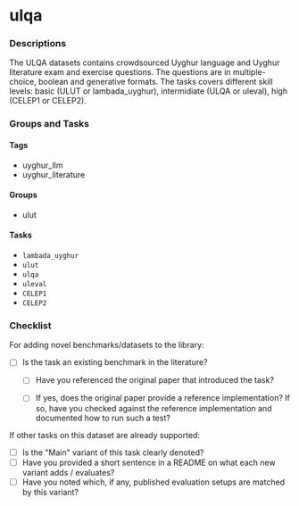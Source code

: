 # ulqa

### Descriptions

The ULQA datasets contains crowdsourced Uyghur language and Uyghur literature exam and exercise questions. The questions are in multiple-choice, boolean and generative formats. The tasks covers different skill levels: basic (ULUT or lambada_uyghur), intermidiate (ULQA or uleval), high (CELEP1 or CELEP2).  


### Groups and Tasks

#### Tags

* uyghur_llm
* uyghur_literature

#### Groups

* ulut

#### Tasks

* `lambada_uyghur`
* `ulut`
* `ulqa`
* `uleval`
* `CELEP1`
* `CELEP2`

### Checklist

For adding novel benchmarks/datasets to the library:
* [ ] Is the task an existing benchmark in the literature?
  * [ ] Have you referenced the original paper that introduced the task?
  * [ ] If yes, does the original paper provide a reference implementation? If so, have you checked against the reference implementation and documented how to run such a test?


If other tasks on this dataset are already supported:
* [ ] Is the "Main" variant of this task clearly denoted?
* [ ] Have you provided a short sentence in a README on what each new variant adds / evaluates?
* [ ] Have you noted which, if any, published evaluation setups are matched by this variant?
